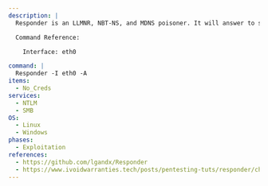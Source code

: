 ```yaml
---
description: |
  Responder is an LLMNR, NBT-NS, and MDNS poisoner. It will answer to specific NBT-NS (NetBIOS Name Service) queries based on their name suffix. By default, the tool will only answer to File Server Service request, which is for SMB. The following command will put Responder in analyze mode, listening for NBT-NS, BROWSER, and LLMNR requests without responding.

  Command Reference:

  	Interface: eth0

command: |
  Responder -I eth0 -A
items:
  - No_Creds
services:
  - NTLM
  - SMB
OS:
  - Linux
  - Windows
phases:
  - Exploitation
references:
  - https://github.com/lgandx/Responder
  - https://www.ivoidwarranties.tech/posts/pentesting-tuts/responder/cheatsheet/
---
```

